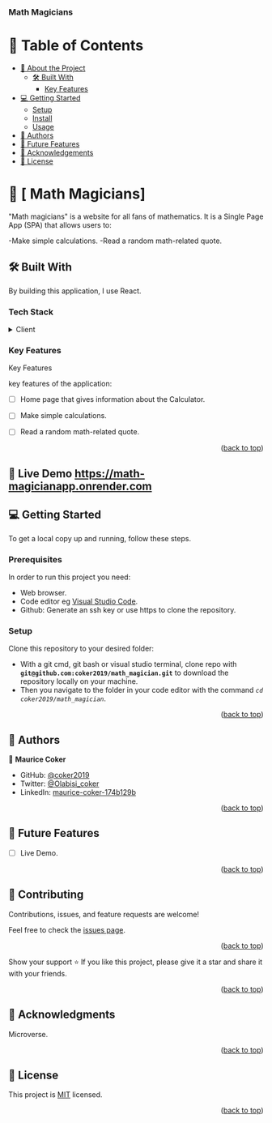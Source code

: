 <a name="readme-top"></a>

  <h3><b> Math Magicians</b></h3>


# 📗 Table of Contents

- [📖 About the Project](#about-project)
  - [🛠 Built With](#built-with)
    - [Key Features](#key-features)
- [💻 Getting Started](#getting-started)
  - [Setup](#setup)
  - [Install](#install)
  - [Usage](#usage)
- [👥 Authors](#authors)
- [🔭 Future Features](#future-features)
- [🙏 Acknowledgements](#acknowledgements)
- [📝 License](#license)

# 📖 [ Math Magicians] <a name="about-project"></a>
"Math magicians" is a website for all fans of mathematics. It is a Single Page App (SPA) that allows users to:

-Make simple calculations.
-Read a random math-related quote.



## 🛠 Built With <a name="built-with"></a>
By building this application, I use React.

### Tech Stack <a name="tech-stack"></a>

<details>
  <summary>Client</summary>
  <ul>
    <li><a href="https://developer.mozilla.org/en-US/docs/Learn/Getting_started_with_the_web/HTML_basics">HTML5</a></li>
    <li><a href="https://developer.mozilla.org/en-US/docs/Learn/Getting_started_with_the_web/CSS_basics">CSS3</a></li>
    <li><a href="https://developer.mozilla.org/en-US/docs/Learn/Getting_started_with_the_web/JavaScript_basics">JavaScript</a></li>
  </ul>
</details>




### Key Features <a name="key-features"></a>
Key Features

key features of the application:
-  [ ] Home page that gives information about the Calculator.
-  [ ] Make simple calculations.
-  [ ] Read a random math-related quote.




<p align="right">(<a href="#readme-top">back to top</a>)</p>


 ## 🚀 Live Demo <a name="live-demo">https://math-magicianapp.onrender.com</a> 





<p align="right"><a href="#readme-top"></a></p>

<!-- GETTING STARTED -->

## 💻 Getting Started <a name="getting-started"></a>
To get a local copy up and running, follow these steps.

### Prerequisites

In order to run this project you need:

- Web browser.
- Code editor eg [Visual Studio Code](https://code.visualstudio.com/download).
- Github: Generate an ssh key or use https to clone the repository.

### Setup

Clone this repository to your desired folder:

- With a git cmd, git bash or visual studio terminal, clone repo with **``git@github.com:coker2019/math_magician.git``** to download the repository locally on your machine.
- Then you navigate to the folder in your code editor with the command *``cd coker2019/math_magician``*.

<p align="right">(<a href="#readme-top">back to top</a>)</p>



<!-- AUTHORS -->

## 👥 Authors <a name="authors"></a>



👤 **Maurice Coker**

- GitHub: [@coker2019](https://github.com/coker2019)
- Twitter: [@Olabisi_coker](https://twitter.com/Olabisi_coker)
- LinkedIn: [maurice-coker-174b129b](https://linkedin.com/in/maurice-coker-174b129b)

<!-- 👤 **Author2**

- GitHub: [@githubhandle](https://github.com/githubhandle)
- Twitter: [@twitterhandle](https://twitter.com/twitterhandle)
- LinkedIn: [LinkedIn](https://linkedin.com/in/linkedinhandle) -->

<p align="right">(<a href="#readme-top">back to top</a>)</p>

<!-- FUTURE FEATURES -->

## 🔭 Future Features <a name="future-features"></a>
-  [ ] Live Demo.




<p align="right">(<a href="#readme-top">back to top</a>)</p>

<!-- CONTRIBUTING -->

## 🤝 Contributing <a name="contributing"></a>

Contributions, issues, and feature requests are welcome!

Feel free to check the [issues page](../../issues/).

<p align="right">(<a href="#readme-top">back to top</a>)</p>

<!-- SUPPORT -->

Show your support ⭐️
If you like this project, please give it a star and share it with your friends.


<p align="right">(<a href="#readme-top">back to top</a>)</p>

<!-- ACKNOWLEDGEMENTS -->

## 🙏 Acknowledgments <a name="acknowledgements"></a>
Microverse.




<p align="right">(<a href="#readme-top">back to top</a>)</p>


<!-- LICENSE -->

## 📝 License <a name="license"></a>

This project is [MIT](./MIT.md) licensed.

<p align="right">(<a href="#readme-top">back to top</a>)</p>
